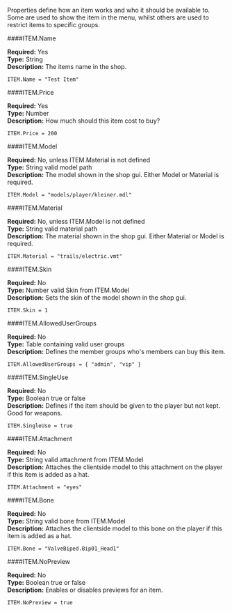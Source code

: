 <p class="lead">Properties define how an item works and who it should be available to. Some are used to show the item in the menu, whilst others are used to restrict items to specific groups.</p>

####<a name="name"></a>ITEM.Name

**Required:** Yes  
**Type:** <span class="type">String</span>  
**Description:** The items name in the shop.

    ITEM.Name = "Test Item"

####<a name="price"></a>ITEM.Price

**Required:** Yes  
**Type:** <span class="type">Number</span>  
**Description:** How much should this item cost to buy?

    ITEM.Price = 200

####<a name="model"></a>ITEM.Model

**Required:** No, unless ITEM.Material is not defined  
**Type:** <span class="type">String</span> valid model path  
**Description:** The model shown in the shop gui. Either Model or Material is required.

    ITEM.Model = "models/player/kleiner.mdl"

####<a name="material"></a>ITEM.Material

**Required:** No, unless ITEM.Model is not defined  
**Type:** <span class="type">String</span> valid material path  
**Description:** The material shown in the shop gui. Either Material or Model is required.

    ITEM.Material = "trails/electric.vmt"

####<a name="skin"></a>ITEM.Skin

**Required:** No  
**Type:** <span class="type">Number</span> valid Skin from ITEM.Model  
**Description:** Sets the skin of the model shown in the shop gui.

    ITEM.Skin = 1

####<a name="allowed-user-groups"></a>ITEM.AllowedUserGroups

**Required:** No  
**Type:** <span class="type">Table</span> containing valid user groups  
**Description:** Defines the member groups who's members can buy this item.

    ITEM.AllowedUserGroups = { "admin", "vip" }

####<a name="single-use"></a>ITEM.SingleUse

**Required:** No  
**Type:** <span class="type">Boolean</span> true or false  
**Description:** Defines if the item should be given to the player but not kept. Good for weapons.

    ITEM.SingleUse = true

####<a name="attachment"></a>ITEM.Attachment

**Required:** No  
**Type:** <span class="type">String</span> valid attachment from ITEM.Model  
**Description:** Attaches the clientside model to this attachment on the player if this item is added as a hat.

    ITEM.Attachment = "eyes"

####<a name="bone"></a>ITEM.Bone

**Required:** No  
**Type:** <span class="type">String</span> valid bone from ITEM.Model  
**Description:** Attaches the clientside model to this bone on the player if this item is added as a hat.

    ITEM.Bone = "ValveBiped.Bip01_Head1"

####<a name="nopreview"></a>ITEM.NoPreview

**Required:** No  
**Type:** <span class="type">Boolean</span> true or false  
**Description:** Enables or disables previews for an item.

    ITEM.NoPreview = true
